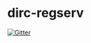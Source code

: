 # dirc-regserv

[![Gitter](https://badges.gitter.im/Join%20Chat.svg)](https://gitter.im/kuiche/dirc-regserv?utm_source=badge&utm_medium=badge&utm_campaign=pr-badge&utm_content=badge)